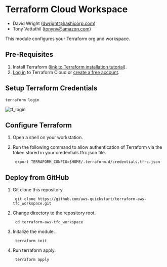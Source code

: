 
# Terraform Cloud Workspace
- David Wright (dwright@hashicorp.com)
- Tony Vattathil (tonynv@amazon.com)

This module configures your Terraform org and workspace.

## Pre-Requisites
1. Install Terraform ([link to Terraform installation tutorial](https://learn.hashicorp.com/tutorials/terraform/install-cli)).
2. [Log in](https://app.terraform.io/) to Terraform Cloud or [create a free account](https://app.terraform.io/signup/account).


## Setup Terraform Credentials
`terraform login`

![tf_login](https://user-images.githubusercontent.com/5912128/94082035-da803f80-fdb4-11ea-902c-e4aa1003ac22.gif)

## Configure Terraform

1. Open a shell on your workstation.
2. Run the following command to allow authentication of Terraform via the token stored in your credentials.tfrc.json file.

        export TERRAFORM_CONFIG=$HOME/.terraform.d/credentials.tfrc.json

## Deploy from GitHub
1. Git clone this repository.

        git clone https://github.com/aws-quickstart/terraform-aws-tfc_workspace.git

2. Change directory to the repository root.

        cd terraform-aws-tfc_workspace

3. Initalize the module.

        terraform init

4. Run terraform apply.

        terraform apply
